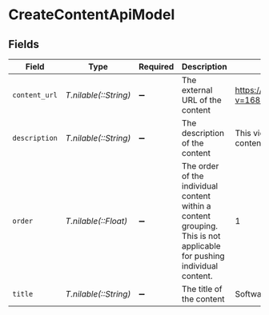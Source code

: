 # CreateContentApiModel


## Fields

| Field                                                                                                                 | Type                                                                                                                  | Required                                                                                                              | Description                                                                                                           | Example                                                                                                               |
| --------------------------------------------------------------------------------------------------------------------- | --------------------------------------------------------------------------------------------------------------------- | --------------------------------------------------------------------------------------------------------------------- | --------------------------------------------------------------------------------------------------------------------- | --------------------------------------------------------------------------------------------------------------------- |
| `content_url`                                                                                                         | *T.nilable(::String)*                                                                                                 | :heavy_minus_sign:                                                                                                    | The external URL of the content                                                                                       | https://www.youtube.com/watch?v=16873                                                                                 |
| `description`                                                                                                         | *T.nilable(::String)*                                                                                                 | :heavy_minus_sign:                                                                                                    | The description of the content                                                                                        | This video acts as learning content for software engineers.                                                           |
| `order`                                                                                                               | *T.nilable(::Float)*                                                                                                  | :heavy_minus_sign:                                                                                                    | The order of the individual content within a content grouping. This is not applicable for pushing individual content. | 1                                                                                                                     |
| `title`                                                                                                               | *T.nilable(::String)*                                                                                                 | :heavy_minus_sign:                                                                                                    | The title of the content                                                                                              | Software Engineer Lv 1                                                                                                |